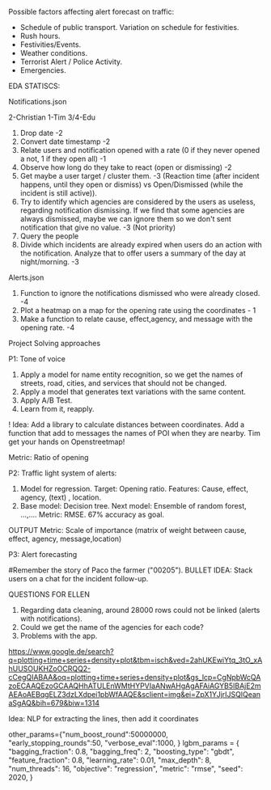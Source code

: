 Possible factors affecting alert forecast on traffic:
- Schedule of public transport. Variation on schedule for festivities.
- Rush hours.
- Festivities/Events.
- Weather conditions.
- Terrorist Alert / Police Activity.
- Emergencies.

EDA STATISCS:

Notifications.json

2-Christian
1-Tim
3/4-Edu

1. Drop date -2
2. Convert date timestamp -2
3. Relate users and notification opened with a rate (0 if they never opened a not, 1 if they open all) -1
4. Observe how long do they take to react (open or dismissing) -2
5. Get maybe a user target / cluster them. -3    (Reaction time (after incident happens, until they open or dismiss) vs Open/Dismissed (while the incident is still active)).
6. Try to identify which agencies are considered by the users as useless, regarding notification dismissing. If we find that some agencies are always dismissed, maybe we can ignore them so we don't sent notification that give no value. -3 (Not priority)
7. Query the people
8. Divide which incidents are already expired when users do an action with the notification. Analyze that to offer users a summary of the day at night/morning. -3

Alerts.json

1. Function to ignore the notifications dismissed who were already closed. -4
2. Plot a heatmap on a map for the opening rate using the coordinates - 1
3. Make a function to relate cause, effect,agency, and message with the opening rate. -4

Project Solving approaches

P1: Tone of voice

1. Apply a model for name entity recognition, so we get the names of streets, road, cities, and services that should not be changed.
2. Apply a model that generates text variations with the same content.
3. Apply A/B Test.
4. Learn from it, reapply.

! Idea: Add a library to calculate distances between coordinates. Add a function that add to messages the names of POI when they are nearby. Tim get your hands on Openstreetmap!

Metric: Ratio of opening

P2: Traffic light system of alerts:

1. Model for regression. Target: Opening ratio. Features: Cause, effect, agency, (text) , location.
2. Base model: Decision tree. Next model: Ensemble of random forest, ...,....
Metric: RMSE. 67% accuracy as goal.

OUTPUT Metric: Scale of importance (matrix of weight between cause, effect, agency, message,location)


P3: Alert forecasting

#Remember the story of Paco the farmer ("00205").
BULLET IDEA: Stack users on a chat for the incident follow-up.


QUESTIONS FOR ELLEN

1. Regarding data cleaning, around 28000 rows could not be linked (alerts with notifications).
2. Could we get the name of the agencies for each code?
3. Problems with the app.

https://www.google.de/search?q=plotting+time+series+density+plot&tbm=isch&ved=2ahUKEwiYtq_3tO_xAhUUSOUKHZoOCRQQ2-cCegQIABAA&oq=plotting+time+series+density+plot&gs_lcp=CgNpbWcQAzoECAAQEzoGCAAQHhATULEnWMtHYPVIaANwAHgAgAFAiAGYB5IBAjE2mAEAoAEBqgELZ3dzLXdpei1pbWfAAQE&sclient=img&ei=ZpX1YJjrIJSQlQeanaSgAQ&bih=679&biw=1314


Idea: NLP for extracting the lines, then add it coordinates


other_params={"num_boost_round":50000000,
              "early_stopping_rounds":50,
              "verbose_eval":1000,
}
lgbm_params = {
    "bagging_fraction": 0.8,
    "bagging_freq": 2,
    "boosting_type": "gbdt",
    "feature_fraction": 0.8,
    "learning_rate": 0.01,
    "max_depth": 8,
    "num_threads": 16,
    "objective": "regression",
    "metric": "rmse",
    "seed": 2020,
}